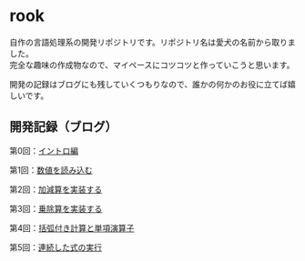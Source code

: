 # rook
自作の言語処理系の開発リポジトリです。リポジトリ名は愛犬の名前から取りました。  
完全な趣味の作成物なので、マイペースにコツコツと作っていこうと思います。

開発の記録はブログにも残していくつもりなので、誰かの何かのお役に立てば嬉しいです。

## 開発記録（ブログ）
第0回：[イントロ編](https://corgi-lab.com/self-made/lang-processor-0/)

第1回：[数値を読み込む](https://corgi-lab.com/self-made/lang-processor-1/)

第2回：[加減算を実装する](https://corgi-lab.com/self-made/lang-processor-2/)

第3回：[乗除算を実装する](https://corgi-lab.com/self-made/lang-processor-3/)

第4回：[括弧付き計算と単項演算子](https://corgi-lab.com/self-made/lang-processor-4/)

第5回：[連続した式の実行](https://corgi-lab.com/self-made/lang-processor-5/)